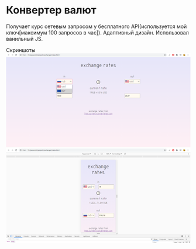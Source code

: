 # Конвертер валют
Получает курс сетевым запросом у бесплатного API(используется мой ключ[максимум 100 запросов в час]).
Адаптивный дизайн. Использовал ванильный JS.

Скриншоты
![alt text](screenshots/screenshot1.png "screenshot1")
![alt text](screenshots/screenshot2.png "screenshot2")